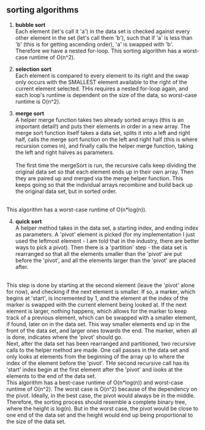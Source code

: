 sorting algorithms
-----------------
1. <b>bubble sort</b>    
Each element (let's call it 'a') in the data set is checked against every other element in the set (let's call them 'b'), such that if 'a' is less than 'b' (this is for getting ascending order), 'a' is swapped with 'b'. Therefore we have a nested for-loop. This sorting algorithm has a worst-case runtime of O(n^2).    

2. <b>selection sort</b>    
Each element is compared to every element to its right and the swap only occurs with the SMALLEST element available to the right of the current element selected. THis requires a nested for-loop again, and each loop's runtime is dependent on the size of the data, so worst-case runtime is O(n^2). 

3. <b>merge sort </b>   
A helper merge function takes two already sorted arrays (this is an important detail!) and puts their elements in order in a new array. 
The merge sort function itself takes a data set, splits it into a left and right half, calls the merge sort function on the left and right half (this is where recursion comes in), and finally calls the helper merge function, taking the left and right halves as parameters.<br><br>
The first time the mergeSort is run, the recursive calls keep dividing the original data set so that each element ends up in their own array. Then they are paired up and merged via the merge helper function. This keeps going so that the individual arrays recombine and build back up the original data set, but in sorted order.    
<br>
This algorithm has a worst-case runtime of O(n*log(n)).    
    
4. <b>quick sort</b>    
A helper method takes in the data set, a starting index, and ending index as parameters. A 'pivot' element is picked (for my implementation I just used the leftmost element - I am told that in the industry, there are better ways to pick a pivot). Then there is a 'partition' step - the data set is rearranged so that all the elements smaller than the 'pivot' are put before the 'pivot', and all the elements larger than the 'pivot' are placed after.    
<br>
This step is done by starting at the second element (leave the 'pivot' alone for now), and checking if the next element is smaller. If so, a marker, which begins at 'start', is incremented by 1, and the element at the index of the marker is swapped with the current element being looked at. If the next element is larger, nothing happens, which allows for the marker to keep track of a previous element, which can be swapped with a smaller element, if found, later on in the data set. This way smaller elements end up in the front of the data set, and larger ones towards the end. The marker, when all is done, indicates where the 'pivot' should go.    
<br>
Next, after the data set has been rearranged and partitioned, two recursive calls to the helper method are made. One call passes in the data set and only looks at elements from the beginning of the array up to where the index of the element before the 'pivot'. THe second recursive call has its 'start' index begin at the first element after the 'pivot' and looks at the elements to the end of the data set. <br>    
This algorithm has a best-case runtime of O(n*log(n)) and worst-case runtime of O(n^2). The worst case is O(n^2) because of the dependency on the pivot. Ideally, in the best case, the pivot would always be in the middle. Therefore, the sorting process should resemble a complete binary tree, where the height is log(n). But in the worst case, the pivot would be close to one end of the data set and the height would end up being proportional to the size of the data set.  
